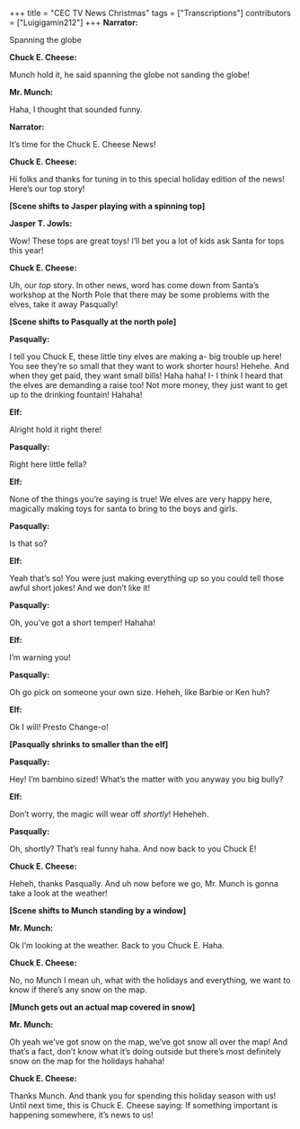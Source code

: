+++
title = "CEC TV News Christmas"
tags = ["Transcriptions"]
contributors = ["Luigigamin212"]
+++
**Narrator:**

Spanning the globe

**Chuck E. Cheese:**

Munch hold it, he said spanning the globe not sanding the globe! 

**Mr. Munch:**

Haha, I thought that sounded funny. 

**Narrator:**

It’s time for the Chuck E. Cheese News! 

**Chuck E. Cheese:**

Hi folks and thanks for tuning in to this special holiday edition of the news! Here’s our top story!

**[Scene shifts to Jasper playing with a spinning top]** 

**Jasper T. Jowls:**

Wow! These tops are great toys! I’ll bet you a lot of kids ask Santa for tops this year! 

**Chuck E. Cheese:**

Uh, our *top* story. In other news, word has come down from Santa’s workshop at the North Pole that there may be some problems with the elves, take it away Pasqually! 

**[Scene shifts to Pasqually at the north pole]**

**Pasqually:**

I tell you Chuck E, these little tiny elves are making a- big trouble up here! You see they’re so small that they want to work shorter hours! Hehehe. And when they get paid, they want small bills! Haha haha! I- I think I heard that the elves are demanding a raise too! Not more money, they just want to get up to the drinking fountain! Hahaha! 

**Elf:**

Alright hold it right there! 

**Pasqually:**

Right here little fella? 

**Elf:**

None of the things you’re saying is true! We elves are very happy here, magically making toys for santa to bring to the boys and girls.

**Pasqually:**

Is that so?

**Elf:**

Yeah that’s so! You were just making everything up so you could tell those awful short jokes! And we don’t like it! 

**Pasqually:**

Oh, you’ve got a short temper! Hahaha! 

**Elf:**

I’m warning you! 

**Pasqually:**

Oh go pick on someone your own size. Heheh, like Barbie or Ken huh? 

**Elf:**

Ok I will! Presto Change-o! 

**[Pasqually shrinks to smaller than the elf]**

**Pasqually:**

Hey! I’m bambino sized! What’s the matter with you anyway you big bully? 

**Elf:**

Don’t worry, the magic will wear off *shortly*! Heheheh. 

**Pasqually:**

Oh, shortly? That’s real funny haha. And now back to you Chuck E! 

**Chuck E. Cheese:**

Heheh, thanks Pasqually. And uh now before we go, Mr. Munch is gonna take a look at the weather! 

**[Scene shifts to Munch standing by a window]**

**Mr. Munch:**

Ok I’m looking at the weather. Back to you Chuck E. Haha. 

**Chuck E. Cheese:**

No, no Munch I mean uh, what with the holidays and everything, we want to know if there’s any snow on the map. 

**[Munch gets out an actual map covered in snow]**

**Mr. Munch:**

Oh yeah we’ve got snow on the map, we’ve got snow all over the map! And that’s a fact, don’t know what it’s doing outside but there’s most definitely snow on the map for the holidays hahaha! 

**Chuck E. Cheese:**

Thanks Munch. And thank you for spending this holiday season with us! Until next time, this is Chuck E. Cheese saying: If something important is happening somewhere, it’s news to us!
